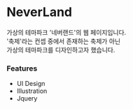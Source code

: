 # NeverLand
가상의 테마파크 '네버랜드'의 웹 페이지입니다.   
'축제'라는 컨셉 중에서 존재하는 축제가 아닌   
가상의 테마파크를 디자인하고자 했습니다. 

### Features

- UI Design
- Illustration
- Jquery
